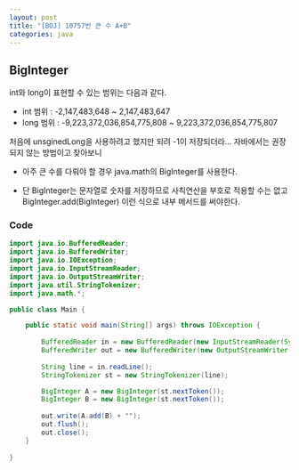 ```yaml
---
layout: post
title: "[BOJ] 10757번 큰 수 A+B"
categories: java
---
```


## BigInteger

int와 long이 표현할 수 있는 범위는 다음과 같다.

- int 범위 : -2,147,483,648 ~ 2,147,483,647
- long 범위 : -9,223,372,036,854,775,808 ~ 9,223,372,036,854,775,807

처음에 unsginedLong을 사용하려고 했지만 되려 -1이 저장되더라... 자바에서는 권장되지 않는 방법이고 찾아보니

- 아주 큰 수를 다뤄야 할 경우 java.math의 BigInteger를 사용한다.

- 단 BigInteger는 문자열로 숫자를 저장하므로 사칙연산을 부호로 적용할 수는 없고 BigInteger.add(BigInteger) 이런 식으로 내부 메서드를 써야한다.

### Code

```java
import java.io.BufferedReader;
import java.io.BufferedWriter;
import java.io.IOException;
import java.io.InputStreamReader;
import java.io.OutputStreamWriter;
import java.util.StringTokenizer;
import java.math.*;

public class Main {

	public static void main(String[] args) throws IOException {
		
		BufferedReader in = new BufferedReader(new InputStreamReader(System.in));
		BufferedWriter out = new BufferedWriter(new OutputStreamWriter(System.out));
		
		String line = in.readLine();
		StringTokenizer st = new StringTokenizer(line);

		BigInteger A = new BigInteger(st.nextToken());
		BigInteger B = new BigInteger(st.nextToken());
		
		out.write(A.add(B) + "");
		out.flush();
		out.close();
	}
	
}
```
